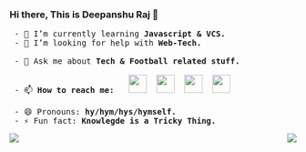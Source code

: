 ### Hi there, This is Deepanshu Raj 👋

<pre>
 - 🌱 I’m currently learning<strong> Javascript & VCS.</strong>
 - 🤔 I’m looking for help with <strong>Web-Tech.</strong>
 
 - 💬 Ask me about<strong> Tech & Football related stuff.</strong>
 
 - 📫 <strong>How to reach me:  </strong> <a href="https://www.linkedin.com/in/deepanshuraj799/"><img height="32" width="32" src="https://unpkg.com/simple-icons@v4/icons/linkedin.svg"/></a>  <a href="https://www.kaggle.com/davalpha"><img height="32" width="32" src="https://unpkg.com/simple-icons@v4/icons/kaggle.svg"/></a>  <a href="https://www.facebook.com/deepanshu711/"><img height="32" width="32" src="https://unpkg.com/simple-icons@v4/icons/facebook.svg"/></a>  <a href="https://www.instagram.com/_d_eepanshu/"><img height="32" width="32" src="https://unpkg.com/simple-icons@v4/icons/instagram.svg"/></a>
 
 - 😄 Pronouns:<strong> hy/hym/hys/hymself.</strong>
 - ⚡ Fun fact:<strong> Knowlegde is a Tricky Thing.</strong>
</pre>

<img align="center" src="https://github-readme-stats.vercel.app/api?username=deepanshu-Raj&count_private=true&show_icons=true&theme=onedark"/><img align="right" src="https://github-readme-stats.vercel.app/api/top-langs/?username=deepanshu-Raj&layout=compact&langs_count=8&card_width=380"/>



